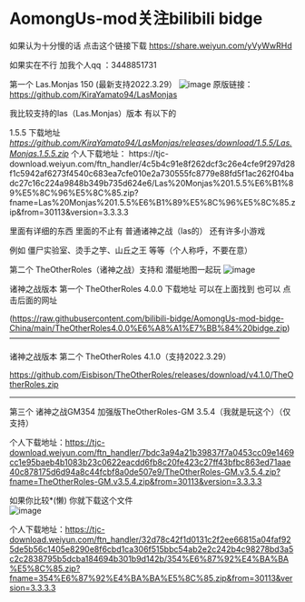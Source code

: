 # AomongUs-mod关注bilibili bidge

如果认为十分慢的话 点击这个链接下载    https://share.weiyun.com/yVyWwRHd       




如果实在不行 加我个人qq ：3448851731 



第一个 Las.Monjas 150 (最新支持2022.3.29）
![image](https://user-images.githubusercontent.com/106727385/171749873-c8f42aff-d073-44f2-8ee2-11249ffe049f.png)
 原版链接：https://github.com/KiraYamato94/LasMonjas 
 
 
我比较支持的las（Las.Monjas）版本 有以下的




   1.5.5 下载地址
   *https://github.com/KiraYamato94/LasMonjas/releases/download/1.5.5/Las.Monjas.1.5.5.zip* 
   个人下载地址：
   https://tjc-     download.weiyun.com/ftn_handler/4c5b4c91e8f262dcf3c26e4cfe9f297d28f1c5942af6273f4540c683ea7cfe010e2a730555fc8779e88fd5f1ac262f04badc27c16c224a9848b349b735d624e6/Las%20Monjas%201.5.5%E6%B1%89%E5%8C%96%E5%8C%85.zip?fname=Las%20Monjas%201.5.5%E6%B1%89%E5%8C%96%E5%8C%85.zip&from=30113&version=3.3.3.3
   
里面有详细的东西  里面的不止有 普通诸神之战（las的） 还有许多小游戏 


例如  僵尸实验室、烫手之竽、山丘之王 等等（个人称呼，不要在意）







第二个 TheOtherRoles（诸神之战）支持和 潜艇地图一起玩
![image](https://user-images.githubusercontent.com/106727385/171752228-d11e7f94-441c-4644-b65f-06546029978e.png)

诸神之战版本 第一个 TheOtherRoles 4.0.0 
下载地址 可以在上面找到 也可以 点击后面的网址



(https://raw.githubusercontent.com/bilibili-bidge/AomongUs-mod-bidge-China/main/TheOtherRoles4.0.0%E6%A8%A1%E7%BB%84%20bidge.zip)
——————————————————————————————————
    
    
    
    
    
诸神之战版本 第二个 TheOtherRoles 4.1.0（支持2022.3.29）




https://github.com/Eisbison/TheOtherRoles/releases/download/v4.1.0/TheOtherRoles.zip
    
________________________________________
    
    
    
第三个  诸神之战GM354 加强版TheOtherRoles-GM 3.5.4（我就是玩这个）（仅支持）


个人下载地址：https://tjc-download.weiyun.com/ftn_handler/7bdc3a94a21b39837f7a0453cc09e1469cc1e95baeb4b1083b23c0622eacdd6fb8c20fe423c27ff43bfbc863ed71aae40c878175d6d94a8c44fcbf8a0de507e9/TheOtherRoles-GM.v3.5.4.zip?fname=TheOtherRoles-GM.v3.5.4.zip&from=30113&version=3.3.3.3


如果你比较*(懒) 你就下载这个文件  
![image](https://user-images.githubusercontent.com/106727385/171786332-7f513fbe-27a2-440f-9b1f-e9ef5bfc6c8c.png)

个人下载地址：https://tjc-download.weiyun.com/ftn_handler/32d78c42f1d0131c2f2ee66815a04faf925de5b56c1405e8290e8f6cbd1ca306f515bbc54ab2e2c242b4c98278bd3a5c2c2838795b5dcba184694b301b9d142b/354%E6%87%92%E4%BA%BA%E5%8C%85.zip?fname=354%E6%87%92%E4%BA%BA%E5%8C%85.zip&from=30113&version=3.3.3.3





















